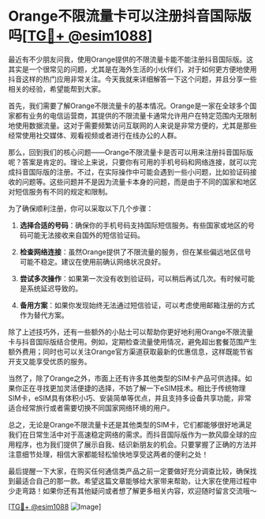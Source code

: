 # Orange不限流量卡可以注册抖音国际版吗[[TG💪+ @esim1088](https://t.me/s/esim1088)]

最近有不少朋友问我，使用Orange提供的不限流量卡能不能注册抖音国际版。这其实是一个很常见的问题，尤其是在海外生活的小伙伴们，对于如何更方便地使用抖音这样的热门应用非常关注。今天我就来详细解答一下这个问题，并且分享一些相关的经验，希望能帮到大家。

首先，我们需要了解Orange不限流量卡的基本情况。Orange是一家在全球多个国家都有业务的电信运营商，其提供的不限流量卡通常允许用户在特定范围内无限制地使用数据流量。这对于需要频繁访问互联网的人来说是非常方便的，尤其是那些经常使用社交媒体、观看视频或者进行在线办公的人群。

那么，回到我们的核心问题——Orange不限流量卡是否可以用来注册抖音国际版呢？答案是肯定的。理论上来说，只要你有可用的手机号码和网络连接，就可以完成抖音国际版的注册。不过，在实际操作中可能会遇到一些小问题，比如验证码接收的问题等。这些问题并不是因为流量卡本身的问题，而是由于不同的国家和地区对短信服务有不同的规定和限制。

为了确保顺利注册，你可以采取以下几个步骤：

1. **选择合适的号码**：确保你的手机号码支持国际短信服务。有些国家或地区的号码可能无法接收来自国外的短信验证码。
   
2. **检查网络连接**：虽然Orange提供了不限流量的服务，但在某些偏远地区信号可能不稳定。建议在使用前确认网络状况良好。

3. **尝试多次操作**：如果第一次没有收到验证码，可以稍后再试几次。有时候可能是系统延迟导致的。

4. **备用方案**：如果你发现始终无法通过短信验证，可以考虑使用邮箱注册的方式作为替代方案。

除了上述技巧外，还有一些额外的小贴士可以帮助你更好地利用Orange不限流量卡与抖音国际版结合使用。例如，定期检查流量使用情况，避免超出套餐范围产生额外费用；同时也可以关注Orange官方渠道获取最新的优惠信息，这样既能节省开支又能享受优质的服务。

当然了，除了Orange之外，市面上还有许多其他类型的SIM卡产品可供选择。如果你正在寻找更加灵活便捷的选择，不妨了解一下eSIM技术。相比于传统物理SIM卡，eSIM具有体积小巧、安装简单等优点，并且支持多设备共享功能，非常适合经常旅行或者需要切换不同国家网络环境的用户。

总之，无论是Orange不限流量卡还是其他类型的SIM卡，它们都能够很好地满足我们在日常生活中对于高速稳定网络的需求。而抖音国际版作为一款风靡全球的应用程序，也为我们提供了展示自我、结识新朋友的机会。只要掌握了正确的方法并注意细节处理，相信大家都能轻松愉快地享受这两者的便利之处！

最后提醒一下大家，在购买任何通信类产品之前一定要做好充分调查比较，确保找到最适合自己的那一款。希望这篇文章能够给大家带来帮助，让大家在使用过程中少走弯路！如果你还有其他疑问或者想了解更多相关内容，欢迎随时留言交流哦～

[[TG💪+ @esim1088](https://t.me/s/esim1088) ![Image](https://i.postimg.cc/4NQfJmqS/Snipaste-2025-05-13-00-14-12.png)]